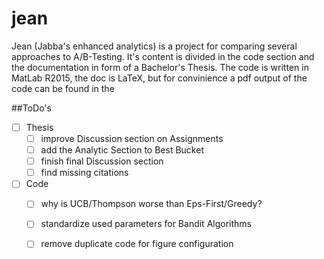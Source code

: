 jean
====

Jean (Jabba's enhanced analytics) is a project for comparing several approaches to A/B-Testing. It's content is
divided in the code section and the documentation in form of a Bachelor's Thesis. The code is written in MatLab R2015,
the doc is LaTeX, but for convinience a pdf output of the code can be found in the 

##ToDo's
- [ ] Thesis
  - [ ] improve Discussion section on Assignments
  - [ ] add the Analytic Section to Best Bucket
  - [ ] finish final Discussion section
  - [ ] find missing citations
- [ ] Code
  - [ ] why is UCB/Thompson worse than Eps-First/Greedy?
  - [ ] standardize used parameters for Bandit Algorithms 
  - [ ] remove duplicate code for figure configuration
  

